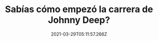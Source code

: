 ---
title: Sabías cómo empezó la carrera de Johnny Deep?
date: 2021-03-29T05:11:57.266Z
featuredimage: /assets/johnny.jpg
categoria: Celebridades
tags:
  - "#actores"
  - "#johnny"
  - "#curioso"
short-description: Sabias como empezó la carrera de Johnny Deep? descúbrelo y 9 cosas mas del cine
mk1: >+
  ### 1.

  #### Spider cam

  ![NY](/assets/ny.png "NY")

  Un avance tecnológico en las películas <br/>
  Para la película de Spider-Man de tobey maguire éstos utilizaron grabaciones reales de los edificios de nueva york, siendo estos grabados con una especie de dron la cual era guiada con puertas y así posicionando en postproducción al arácnido en formato CGI



  ### 2.

  #### Sonaba a una gallina 

  ![rex](/assets/rex.jpg "rex")

  Combinación rara = éxito <br/>
  El rugido del tiranosaurio Rex en Jurassic Park de 1993 se produjo con una combinación de sonidos de tigre caimán y un bebé de elefante


mk2: >+
  ### 3.

  #### Pobre carrito 



  ![mad max ](/assets/madmax.jpg "mad max ")

  Medidas desesperadas <br/>
  Cuando la película mad max de 1979 se quedó sin fondos el director george miller ofreció su propio vehículo para una de las escenas de colisión

  ### 4.

  #### Igualito 

  ![tom](/assets/tom.jpg "tom")

  Otro papel exacto 
  El personaje de Disney Aladin se creó a la imagen de Tom Cruise


mk3: >+
  ### 5.

  #### Unos guerrero con estilo 

  ![corazon](/assets/corazon.jpg "corazon")

  Lo que había <br/>
  En corazón valiente usaron soldados del ejército irlandés como extras y algunas escenas tuvieron que volverse a rodar porque los soldados del fondo llevaban relojes de pulsera y gafas de sol



  ### 6.

  #### Todos pensando que había sido Jack 

  ![boceto ](/assets/boceto.jpg "boceto ")

  Un buen boceto <br/>
  El boceto de rose usando mientras llevaba un collar en titanic el boceto lo hizo en realidad el director james Cameron también dibujó todos los bocetos que llevaba ya en su cuaderno


mk4: >+
  ### 7.

  #### Banana	

  ![minions](/assets/minions.jpg "minions")

  Que extraños serían <br/>
  Originalmente los minions de mi villano favorito se plantearon como criaturas grandes parecidas a orcos pero después decidieron hacer los más pequeños y adorables



  ### 8.

  #### Tormenta in coming 

  ![piratas](/assets/piratas.jpg "piratas")

  Mala suerte para el elenco <br/>
  Mientras se rodaba piratas del caribe en el 2006 el huracán wilma interrumpió el calendario el equipo tuvo que evacuar de los ángeles


mk5: >+
  ### 9.

  #### Tu mente dice que compres 2 calabazas 

  ![sector 9](/assets/sectr9.jpg "sector9")

  ¿Lo sabías? <br/>
  El lenguaje alienígena en el thriller de ciencia ficción sector 9 surge de frotar dos calabazas



  ### 10.

  #### Amber Heard 

  ![Johnny](/assets/johnny.jpg "Johnny")

  De pura casualidad <br/>
  famoso actor Johny Deep el cual llevó a ésta por mera casualidad ya que este ese día había acompañados amigos a este casting pero al parecer Deep fue una mejor opción y al cual lo animaron para poder probar qué tal le iba con estas líneas las cuales al parecer fueron tan buenas que ya más de 30 años  años aún así siga haciendo cine y pues por si te lo preguntaba el tal amigo fue el famoso actor Nicolas Cage
---
